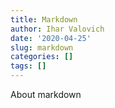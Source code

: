 ```yaml
---
title: Markdown
author: Ihar Valovich
date: '2020-04-25'
slug: markdown
categories: []
tags: []
---
```

About markdown
